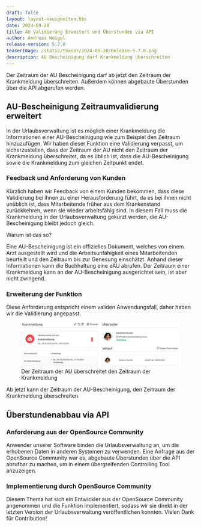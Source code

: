 ```yaml
---
draft: false
layout: layout-neuigkeiten.hbs
date: 2024-09-20
title: AU Validierung Erweitert und Überstunden via API
author: Andreas Weigel
release-version: 5.7.0
teaserImage: /static/teaser/2024-09-20/Release-5.7.0.png
description: AU Bescheinigung darf Krankmeldung überschreiten
---
```


Der Zeitraum der AU Bescheinigung darf ab jetzt den Zeitraum der Krankmeldung überschreiten.
Außerdem können abgebaute Überstunden über die API abgerufen werden.

<!-- more -->

## AU-Bescheinigung Zeitraumvalidierung erweitert

In der Urlaubsverwaltung ist es möglich einer Krankmeldung die Informationen einer AU-Bescheinigung wie zum Beispiel den Zeitraum hinzuzufügen.
Wir haben dieser Funktion eine Validierung verpasst, um sicherzustellen, dass der Zeitraum der AU nicht den Zeitraum der Krankmeldung überschreitet,
da es üblich ist, dass die AU-Bescheinigung sowie die Krankmeldung zum gleichen Zeitpunkt endet.

### Feedback und Anforderung von Kunden

Kürzlich haben wir Feedback von einem Kunden bekommen, dass diese Validierung bei ihnen zu einer Herausforderung führt,
da es bei ihnen nicht unüblich ist, dass Mitarbeitende früher aus dem Krankenstand zurückkehren, wenn sie wieder arbeitsfähig sind.
In diesem Fall muss die Krankmeldung in der Urlaubsverwaltung gekürzt werden, die AU-Bescheinigung bleibt jedoch gleich.

Warum ist das so?

Eine AU-Bescheinigung ist ein offizielles Dokument, welches von einem Arzt ausgestellt wird und die Arbeitsunfähigkeit
eines Mitarbeitenden beurteilt und den Zeitraum bis zur Genesung einschätzt. Anhand dieser Informationen
kann die Buchhaltung eine eAU abrufen. Der Zeitraum einer Krankmeldung kann an der AU-Bescheinigung ausgerichtet sein, ist aber nicht zwingend.

### Erweiterung der Funktion

Diese Anforderung entspricht einem validen Anwendungsfall, daher haben wir die Validierung angepasst.

<div class="flex my-8">
    <figure>
        <picture>
            <source srcset="AU-Zeitraum.avif" type="image/avif" />
            <source srcset="AU-Zeitraum.webp" type="image/webp" />
            <img
              src="AU-Zeitraum.png"
              alt="Der Zeitraum der AU überschreitet den Zeitraum der Krankmeldung"
              decoding="async"
              loading="lazy"
              class="rounded-lg"
            />
        </picture>
        <figcaption class="text-sm text-center">Der Zeitraum der AU überschreitet den Zeitraum der Krankmeldung</figcaption>
    </figure>
</div>

Ab jetzt kann der Zeitraum der AU-Bescheinigung, den Zeitraum der Krankmeldung überschreiten.

## Überstundenabbau via API

### Anforderung aus der OpenSource Community

Anwender unserer Software binden die Urlaubsverwaltung an, um die erhobenen Daten in anderen Systemen zu verwenden.
Eine Anfrage aus der OpenSource Community war es, abgebaute Überstunden über die API abrufbar zu machen, um in einem
übergreifenden Controlling Tool anzuzeigen.

### Implementierung durch OpenSource Community

Diesem Thema hat sich ein Entwickler aus der OpenSource Community angenommen und die Funktion implementiert,
sodass wir sie direkt in der letzten Version der Urlaubsverwaltung veröffentlichen konnten.
Vielen Dank für Contribution!
